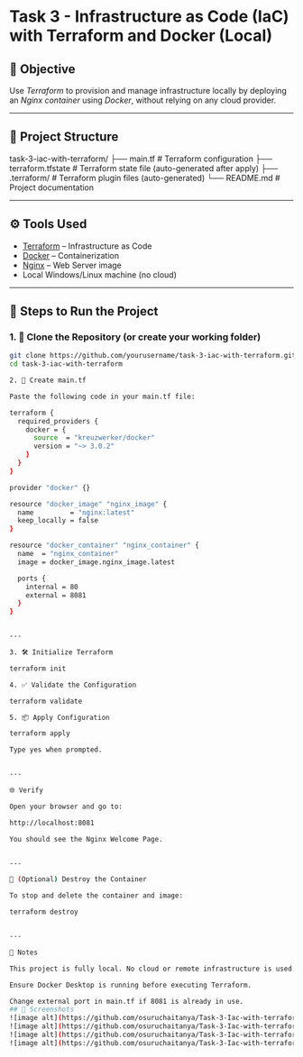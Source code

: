 # Task 3 - Infrastructure as Code (IaC) with Terraform and Docker (Local)

## 📌 Objective

Use *Terraform* to provision and manage infrastructure locally by deploying an *Nginx container* using *Docker*, without relying on any cloud provider.

---

## 📁 Project Structure

task-3-iac-with-terraform/ ├── main.tf              # Terraform configuration ├── terraform.tfstate    # Terraform state file (auto-generated after apply) ├── .terraform/          # Terraform plugin files (auto-generated) └── README.md            # Project documentation

---

## ⚙ Tools Used

- [Terraform](https://www.terraform.io/) – Infrastructure as Code
- [Docker](https://www.docker.com/) – Containerization
- [Nginx](https://hub.docker.com/_/nginx) – Web Server image
- Local Windows/Linux machine (no cloud)

---

## 🚀 Steps to Run the Project

### 1. 📁 Clone the Repository (or create your working folder)

```bash
git clone https://github.com/yourusername/task-3-iac-with-terraform.git
cd task-3-iac-with-terraform

2. 📄 Create main.tf

Paste the following code in your main.tf file:

terraform {
  required_providers {
    docker = {
      source  = "kreuzwerker/docker"
      version = "~> 3.0.2"
    }
  }
}

provider "docker" {}

resource "docker_image" "nginx_image" {
  name         = "nginx:latest"
  keep_locally = false
}

resource "docker_container" "nginx_container" {
  name  = "nginx_container"
  image = docker_image.nginx_image.latest

  ports {
    internal = 80
    external = 8081
  }
}


---

3. 🛠 Initialize Terraform

terraform init

4. ✅ Validate the Configuration

terraform validate

5. 📦 Apply Configuration

terraform apply

Type yes when prompted.


---

🌐 Verify

Open your browser and go to:

http://localhost:8081

You should see the Nginx Welcome Page.


---

🧹 (Optional) Destroy the Container

To stop and delete the container and image:

terraform destroy


---

📌 Notes

This project is fully local. No cloud or remote infrastructure is used.

Ensure Docker Desktop is running before executing Terraform.

Change external port in main.tf if 8081 is already in use.
## 📸 Screenshots
![image alt](https://github.com/osuruchaitanya/Task-3-Iac-with-terraform/blob/ab81f78c41d975f7a84af168977580889eb6796f/screenshot1.png)
![image alt](https://github.com/osuruchaitanya/Task-3-Iac-with-terraform/blob/87711a492bd6f86dcf6b4b2d372e69901cc912ba/screenshot2.png)
![image alt](https://github.com/osuruchaitanya/Task-3-Iac-with-terraform/blob/20503ea3c86ca04a5852a7238e9105789daf28ca/screenshot3.png)
![image alt](https://github.com/osuruchaitanya/Task-3-Iac-with-terraform/blob/ee5c5d759f06a8321e5edb7d1be46839e7411762/screenshot4.png)
